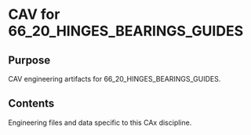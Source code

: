 # CAV for 66_20_HINGES_BEARINGS_GUIDES

## Purpose
CAV engineering artifacts for 66_20_HINGES_BEARINGS_GUIDES.

## Contents
Engineering files and data specific to this CAx discipline.
